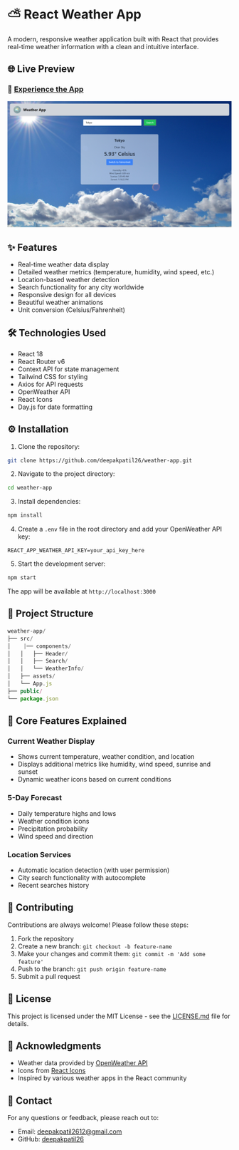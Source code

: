 # ⛅ React Weather App

A modern, responsive weather application built with React that provides real-time weather information with a clean and intuitive interface.

## 🌐 Live Preview

<p align="center">

### 🚀 [Experience the App](https://react-weather-app-jet-three.vercel.app/)

</p>

![Weather App Demo](src/assets/weather-app.png)

## ✨ Features

- Real-time weather data display
- Detailed weather metrics (temperature, humidity, wind speed, etc.)
- Location-based weather detection
- Search functionality for any city worldwide
- Responsive design for all devices
- Beautiful weather animations
- Unit conversion (Celsius/Fahrenheit)

## 🛠️ Technologies Used

- React 18
- React Router v6
- Context API for state management
- Tailwind CSS for styling
- Axios for API requests
- OpenWeather API
- React Icons
- Day.js for date formatting

## ⚙️ Installation

1. Clone the repository:

```bash
git clone https://github.com/deepakpatil26/weather-app.git
```

2. Navigate to the project directory:

```bash
cd weather-app
```

3. Install dependencies:

```bash
npm install
```

4. Create a `.env` file in the root directory and add your OpenWeather API key:

```env
REACT_APP_WEATHER_API_KEY=your_api_key_here
```

5. Start the development server:

```bash
npm start
```

The app will be available at `http://localhost:3000`

## 📁 Project Structure

```jsx
weather-app/
├── src/
│    |── components/
│   │   ├── Header/
│   │   ├── Search/
│   │   └── WeatherInfo/
│   ├── assets/
│   └── App.js
├── public/
└── package.json
```

## 🎯 Core Features Explained

### Current Weather Display

- Shows current temperature, weather condition, and location
- Displays additional metrics like humidity, wind speed, sunrise and sunset
- Dynamic weather icons based on current conditions

### 5-Day Forecast

- Daily temperature highs and lows
- Weather condition icons
- Precipitation probability
- Wind speed and direction

### Location Services

- Automatic location detection (with user permission)
- City search functionality with autocomplete
- Recent searches history

## 🤝 Contributing

Contributions are always welcome! Please follow these steps:

1. Fork the repository
2. Create a new branch: `git checkout -b feature-name`
3. Make your changes and commit them: `git commit -m 'Add some feature'`
4. Push to the branch: `git push origin feature-name`
5. Submit a pull request

## 📝 License

This project is licensed under the MIT License - see the [LICENSE.md](LICENSE.md) file for details.

## 🙏 Acknowledgments

- Weather data provided by [OpenWeather API](https://openweathermap.org/api)
- Icons from [React Icons](https://react-icons.github.io/react-icons/)
- Inspired by various weather apps in the React community

## 📧 Contact

For any questions or feedback, please reach out to:

- Email: <deepakpatil2612@gmail.com>
- GitHub: [deepakpatil26](https://github.com/deepakpatil26)
